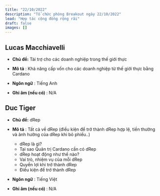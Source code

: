 ```yaml
---
title: "22/10/2022"
description: "Tổ chức phòng Breakout ngày 22/10/2022"
lead: "Hợp tác cộng đồng rộng rãi"
draft: false
images: []
---
```


## Lucas Macchiavelli

- **Chủ đề:** Tài trợ cho các doanh nghiệp trong thế giới thực

- **Mô tả** : Khả năng cấp vốn cho các doanh nghiệp từ thế giới thực bằng Cardano

- **Ngôn ngữ** : Tiếng Anh

- **Ghi âm (nếu có)** : N/A

## Duc Tiger

- **Chủ đề:** dRep

- **Mô tả** : Tất cả về dRep (điều kiện để trở thành dRep hợp lệ, tiền thưởng và ảnh hưởng của dRep khi bỏ phiếu..)

  - dRep là gì?
  - Tại sao Quản trị Cardano cần có dRep
  - dRep hoạt động như thế nào?
  - Vai trò, nhiệm vụ của mỗi dRep
  - Quyền lợi khi trở thành dRep
  - Điều kiện để trở thành dRep

- **Ngôn ngữ** : Tiếng Việt

- **Ghi âm (nếu có)** : N/A
